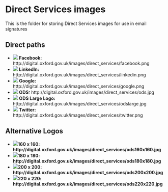 # Direct Services images

This is the folder for storing Direct Services images for use in email signatures

## Direct paths
<ul>
<li><img src= "http://digital.oxford.gov.uk/images/direct_services/facebook.png"><strong> Facebook: </strong>http://digital.oxford.gov.uk/images/direct_services/facebook.png</li>
  <li><img src="http://digital.oxford.gov.uk/images/direct_services/linkedin.png"><strong> LinkedIn: </strong>http://digital.oxford.gov.uk/images/direct_services/linkedin.png</li> 
  <li><img src="http://digital.oxford.gov.uk/images/direct_services/google.png"><strong> Google: </strong>http://digital.oxford.gov.uk/images/direct_services/google.png</li> 
  <li><img src="http://digital.oxford.gov.uk/images/direct_services/ods.jpg"><strong> ODS: </strong>http://digital.oxford.gov.uk/images/direct_services/ods.jpg</li> 
    <li><img src="http://digital.oxford.gov.uk/images/direct_services/odslarge.jpg"><strong> ODS Large Logo: </strong>http://digital.oxford.gov.uk/images/direct_services/odslarge.jpg</li>
  <li><img src="http://digital.oxford.gov.uk/images/direct_services/twitter.png"><strong> Twitter: </strong>http://digital.oxford.gov.uk/images/direct_services/twitter.png</li>
</ul>

## Alternative Logos
<ul>
  <li><img src="http://digital.oxford.gov.uk/images/direct_services/ods160x160.jpg"><strong>160 x 160: http://digital.oxford.gov.uk/images/direct_services/ods160x160.jpg</li>
    <li><img src="http://digital.oxford.gov.uk/images/direct_services/ods180x180.jpg"><strong>180 x 180: http://digital.oxford.gov.uk/images/direct_services/ods180x180.jpg</li>
        <li><img src="http://digital.oxford.gov.uk/images/direct_services/ods200x200.jpg"><strong>200 x 200: http://digital.oxford.gov.uk/images/direct_services/ods200x200.jpg</li>
            <li><img src="http://digital.oxford.gov.uk/images/direct_services/ods220x220.jpg"><strong>220 x 220: http://digital.oxford.gov.uk/images/direct_services/ods220x220.jpg</li>
              </ul>
